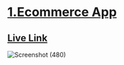 
# [1.Ecommerce App](https://github.com/snehalgadge/Full-Stack-JavaScript-Projects-2022-/tree/main/04_REACT/ecommerce-app)<br>
## [Live Link](https://snehal-ecommerce.netlify.app/)
![Screenshot (480)](https://github.com/snehalgadge/Full-Stack-JavaScript-Projects-2022-/assets/91423583/5b9e87ec-6236-4bf3-be94-c6618e6324d5)
<br> <br>


